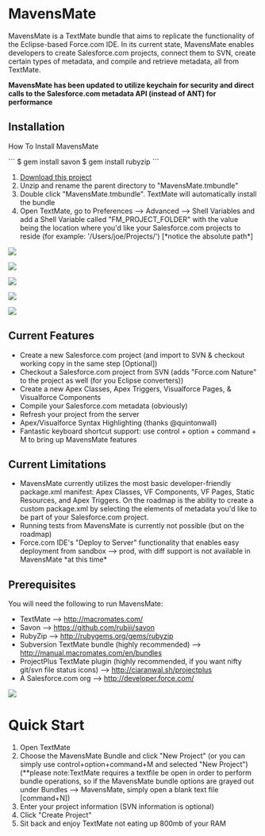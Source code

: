 <h1>MavensMate</h1>
MavensMate is a TextMate bundle that aims to replicate the functionality of the Eclipse-based Force.com IDE. In its current state, MavensMate enables developers to create Salesforce.com projects, connect them to SVN, create certain types of metadata, and compile and retrieve metadata, all from TextMate.

<b>MavensMate has been updated to utilize keychain for security and direct calls to the Salesforce.com metadata API (instead of ANT) for performance</b>

<P>
<h2>Installation</h2>
<P>How To Install MavensMate</P>
```
$ gem install savon
$ gem install rubyzip
```
<OL>
	<LI><A HREF="https://github.com/joeferraro/MavensMate/tarball/master">Download this project</A>
	<LI>Unzip and rename the parent directory to "MavensMate.tmbundle"
	<LI>Double click "MavensMate.tmbundle". TextMate will automatically install the bundle
	<LI>Open TextMate, go to Preferences --> Advanced --> Shell Variables and add a Shell Variable called "FM_PROJECT_FOLDER" with the value being the location where you'd like your Salesforce.com projects to reside (for example: '/Users/joe/Projects/') [*notice the absolute path*] 
</OL>
</P> 

<P>
	<img src="http://wearemavens.com/mm/mavensmate1.png"/>
</P>
<p>
	<img src="http://joe-ferraro.com/images/mavensmate7.png"/>
</p>
<P>
	<img src="http://wearemavens.com/mm/mavensmate5.png"/>
</P>
<P>
	<img src="http://wearemavens.com/mm/mavensmate6.png"/>
</P>
<P>
	<img src="http://joe-ferraro.com/images/mavensmate4.png"/>
</P>

<P>
<h2>Current Features</h2>
<UL>
	<LI>Create a new Salesforce.com project (and import to SVN & checkout working copy in the same step [Optional])
	<LI>Checkout a Salesforce.com project from SVN (adds "Force.com Nature" to the project as well (for you Eclipse converters))
	<LI>Create a new Apex Classes, Apex Triggers, Visualforce Pages, & Visualforce Components
	<LI>Compile your Salesforce.com metadata (obviously)
	<LI>Refresh your project from the server
	<LI>Apex/Visualforce Syntax Highlighting (thanks @quintonwall)
	<LI>Fantastic keyboard shortcut support: use control + option + command + M to bring up MavensMate features
</UL>
</P>

<P>
<h2>Current Limitations</h2>
<UL>
	<LI>MavensMate currently utilizes the most basic developer-friendly package.xml manifest: Apex Classes, VF Components, VF Pages, Static Resources, and Apex Triggers. On the roadmap is the ability to create a custom package.xml by selecting the elements of metadata you'd like to be part of your Salesforce.com project.
	<LI>Running tests from MavensMate is currently not possible (but on the roadmap)
	<LI>Force.com IDE's "Deploy to Server" functionality that enables easy deployment from sandbox --> prod, with diff support is not available in MavensMate *at this time*
</UL>
</P>

<P>
<h2>Prerequisites</h2>

<P>You will need the following to run MavensMate:</P>
<UL>
	<LI>TextMate --> <A HREF="http://macromates.com/">http://macromates.com/</A>
	<LI>Savon --> <A HREF="https://github.com/rubiii/savon">https://github.com/rubiii/savon</A>
	<LI>RubyZip --> <A HREF="http://rubygems.org/gems/rubyzip">http://rubygems.org/gems/rubyzip</A>
	<LI>Subversion TextMate bundle (highly recommended) --> <A HREF="http://manual.macromates.com/en/bundles">http://manual.macromates.com/en/bundles</A> 
	<LI>ProjectPlus TextMate plugin (highly recommended, if you want nifty git/svn file status icons) --> <A HREF="http://ciaranwal.sh/projectplus">http://ciaranwal.sh/projectplus</A>	
	<LI>A Salesforce.com org --> <A HREF="http://developer.force.com/">http://developer.force.com/</A>
</UL>
</P>

<P>
	<img src="http://joe-ferraro.com/images/mavensmate2.png"/>
</P>

<P>
<H1>Quick Start</H1>
<OL>
	<LI>Open TextMate
	<LI>Choose the MavensMate Bundle and click "New Project" (or you can simply use control+option+command+M and selected "New Project") (**please note:TextMate requires a textfile be open in order to perform bundle operations, so if the MavensMate bundle options are grayed out under Bundles --> MavensMate, simply open a blank text file [command+N])
	<LI>Enter your project information (SVN information is optional)
	<LI>Click "Create Project"
	<LI>Sit back and enjoy TextMate not eating up 800mb of your RAM	
</OL>
</P>
